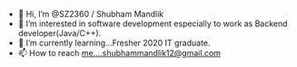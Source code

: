 - 👋 Hi, I’m @SZ2360 / Shubham Mandlik
- 👀 I’m interested in software development especially to work as Backend developer(Java/C++).
- 🌱 I’m currently learning...Fresher 2020 IT graduate.
- 📫 How to reach me....shubhammandlik12@gmail.com

<!---
SZ2360/SZ2360 is a ✨ special ✨ repository because its `README.md` (this file) appears on your GitHub profile.
You can click the Preview link to take a look at your changes.
--->
